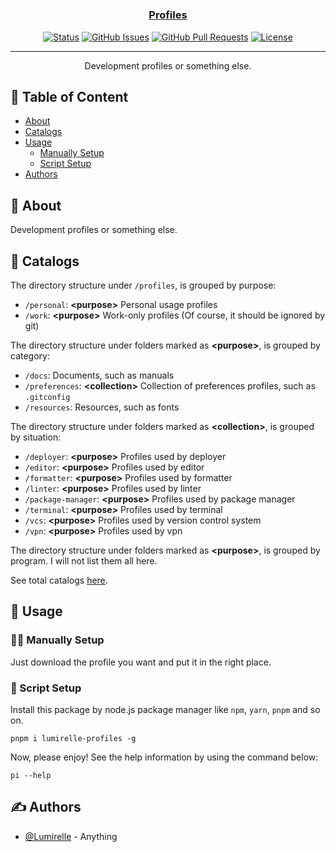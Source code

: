 <h1 align="center">
  <a href="https://github.com/Lumirelle/profiles" rel="noopener">
</h1>

<h3 align="center">Profiles</h3>

<div align="center">

[![Status](https://img.shields.io/badge/status-active-success.svg)](.)
[![GitHub Issues](https://img.shields.io/github/issues/Lumirelle/profiles.svg)](https://github.com/Lumirelle/profiles/issues)
[![GitHub Pull Requests](https://img.shields.io/github/issues-pr/Lumirelle/profiles.svg)](https://github.com/Lumirelle/profiles/pulls)
[![License](https://img.shields.io/badge/license-MIT-blue.svg)](/LICENSE)

</div>

---

<p align="center"> Development profiles or something else.
    <br>
</p>

## 📝 Table of Content

- [About](#about)
- [Catalogs](#catalogs)
- [Usage](#usage)
  - [Manually Setup](#manually_setup)
  - [Script Setup](#script_setup)
- [Authors](#authors)

## 🧐 About <a name="about"></a>

Development profiles or something else.

## 📑 Catalogs <a name="catalogs"></a>

The directory structure under `/profiles`, is grouped by purpose:

- `/personal`: **&lt;purpose&gt;** Personal usage profiles
- `/work`: **&lt;purpose&gt;** Work-only profiles (Of course, it should be ignored by git)

The directory structure under folders marked as **&lt;purpose&gt;**, is grouped by category:

- `/docs`: Documents, such as manuals
- `/preferences`: **&lt;collection&gt;** Collection of preferences profiles, such as `.gitconfig`
- `/resources`: Resources, such as fonts

The directory structure under folders marked as **&lt;collection&gt;**, is grouped by situation:

- `/deployer`: **&lt;purpose&gt;** Profiles used by deployer
- `/editor`: **&lt;purpose&gt;** Profiles used by editor
- `/formatter`: **&lt;purpose&gt;** Profiles used by formatter
- `/linter`: **&lt;purpose&gt;** Profiles used by linter
- `/package-manager`: **&lt;purpose&gt;** Profiles used by package manager
- `/terminal`: **&lt;purpose&gt;** Profiles used by terminal
- `/vcs`: **&lt;purpose&gt;** Profiles used by version control system
- `/vpn`: **&lt;purpose&gt;** Profiles used by vpn

The directory structure under folders marked as **&lt;purpose&gt;**, is grouped by program. I will not list them all here.

See total catalogs [here](CATALOGS.json).

## 🎈 Usage <a name="usage"></a>

### ✋🏼 Manually Setup <a name="manually_setup"></a>

Just download the profile you want and put it in the right place.

### 📜 Script Setup <a name="script_setup"></a>

Install this package by node.js package manager like `npm`, `yarn`, `pnpm` and so on.

```shell
pnpm i lumirelle-profiles -g
```

Now, please enjoy! See the help information by using the command below:

```shell
pi --help
```

## ✍️ Authors <a name="authors"></a>

- [@Lumirelle](https://github.com/Lumirelle) - Anything
